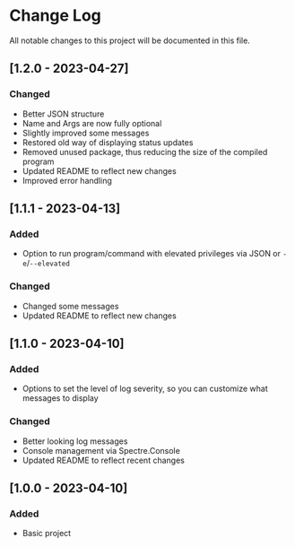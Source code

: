 # Change Log

All notable changes to this project will be documented in this file.

## [1.2.0 - 2023-04-27]

### Changed

- Better JSON structure
- Name and Args are now fully optional
- Slightly improved some messages
- Restored old way of displaying status updates
- Removed unused package, thus reducing the size of the compiled program
- Updated README to reflect new changes
- Improved error handling

## [1.1.1 - 2023-04-13]

### Added

- Option to run program/command with elevated privileges via JSON or `-e`/`--elevated`

### Changed

- Changed some messages
- Updated README to reflect new changes

## [1.1.0 - 2023-04-10]

### Added

- Options to set the level of log severity, so you can customize what messages to display

### Changed

- Better looking log messages
- Console management via Spectre.Console
- Updated README to reflect recent changes

## [1.0.0 - 2023-04-10]

### Added

- Basic project
